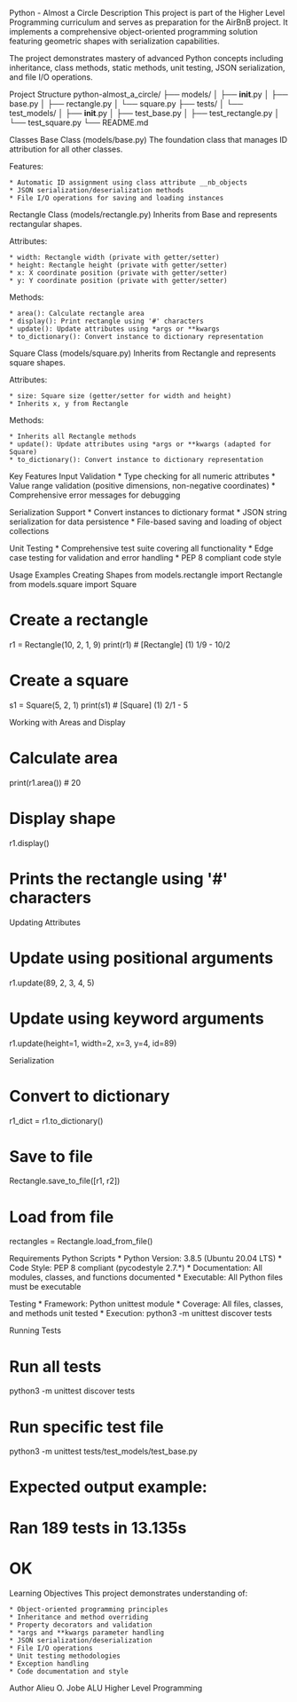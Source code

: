 Python - Almost a Circle
Description
This project is part of the Higher Level Programming curriculum and serves as preparation for the AirBnB project. It implements a comprehensive object-oriented programming solution featuring geometric shapes with serialization capabilities.

The project demonstrates mastery of advanced Python concepts including inheritance, class methods, static methods, unit testing, JSON serialization, and file I/O operations.

Project Structure
python-almost_a_circle/
├── models/
│   ├── __init__.py
│   ├── base.py
│   ├── rectangle.py
│   └── square.py
├── tests/
│   └── test_models/
│       ├── __init__.py
│       ├── test_base.py
│       ├── test_rectangle.py
│       └── test_square.py
└── README.md

Classes
Base Class (models/base.py)
The foundation class that manages ID attribution for all other classes.

Features:

	* Automatic ID assignment using class attribute __nb_objects
	* JSON serialization/deserialization methods
	* File I/O operations for saving and loading instances

Rectangle Class (models/rectangle.py)
Inherits from Base and represents rectangular shapes.

Attributes:

	* width: Rectangle width (private with getter/setter)
	* height: Rectangle height (private with getter/setter)
	* x: X coordinate position (private with getter/setter)
	* y: Y coordinate position (private with getter/setter)

Methods:

	* area(): Calculate rectangle area
	* display(): Print rectangle using '#' characters
	* update(): Update attributes using *args or **kwargs
	* to_dictionary(): Convert instance to dictionary representation

Square Class (models/square.py)
Inherits from Rectangle and represents square shapes.

Attributes:

	* size: Square size (getter/setter for width and height)
	* Inherits x, y from Rectangle

Methods:

	* Inherits all Rectangle methods
	* update(): Update attributes using *args or **kwargs (adapted for Square)
	* to_dictionary(): Convert instance to dictionary representation

Key Features
Input Validation
	* Type checking for all numeric attributes
	* Value range validation (positive dimensions, non-negative coordinates)
	* Comprehensive error messages for debugging

Serialization Support
	* Convert instances to dictionary format
	* JSON string serialization for data persistence
	* File-based saving and loading of object collections

Unit Testing
	* Comprehensive test suite covering all functionality
	* Edge case testing for validation and error handling
	* PEP 8 compliant code style

Usage Examples
Creating Shapes
from models.rectangle import Rectangle
from models.square import Square

# Create a rectangle
r1 = Rectangle(10, 2, 1, 9)
print(r1)  # [Rectangle] (1) 1/9 - 10/2

# Create a square
s1 = Square(5, 2, 1)
print(s1)  # [Square] (1) 2/1 - 5

Working with Areas and Display
# Calculate area
print(r1.area())  # 20

# Display shape
r1.display()
# Prints the rectangle using '#' characters

Updating Attributes
# Update using positional arguments
r1.update(89, 2, 3, 4, 5)

# Update using keyword arguments
r1.update(height=1, width=2, x=3, y=4, id=89)

Serialization
# Convert to dictionary
r1_dict = r1.to_dictionary()

# Save to file
Rectangle.save_to_file([r1, r2])

# Load from file
rectangles = Rectangle.load_from_file()

Requirements
Python Scripts
	* Python Version: 3.8.5 (Ubuntu 20.04 LTS)
	* Code Style: PEP 8 compliant (pycodestyle 2.7.*)
	* Documentation: All modules, classes, and functions documented
	* Executable: All Python files must be executable

Testing
	* Framework: Python unittest module
	* Coverage: All files, classes, and methods unit tested
	* Execution: python3 -m unittest discover tests

Running Tests
# Run all tests
python3 -m unittest discover tests

# Run specific test file
python3 -m unittest tests/test_models/test_base.py

# Expected output example:
# Ran 189 tests in 13.135s
# OK

Learning Objectives
This project demonstrates understanding of:

	* Object-oriented programming principles
	* Inheritance and method overriding
	* Property decorators and validation
	* *args and **kwargs parameter handling
	* JSON serialization/deserialization
	* File I/O operations
	* Unit testing methodologies
	* Exception handling
	* Code documentation and style

Author
Alieu O. Jobe
ALU Higher Level Programming
